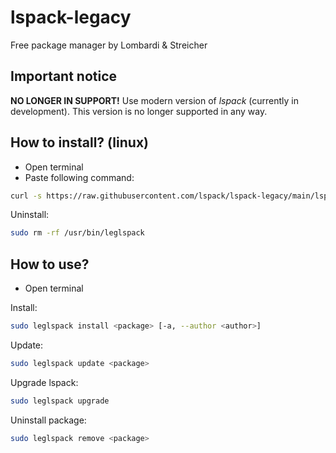 # lspack-legacy
Free package manager by Lombardi & Streicher

## Important notice
**NO LONGER IN SUPPORT!**
Use modern version of *lspack* (currently in development).
This version is no longer supported in any way.

## How to install? (linux)

* Open terminal
* Paste following command:

```bash
curl -s https://raw.githubusercontent.com/lspack/lspack-legacy/main/lspack_install_script.sh | sudo sh
```

Uninstall:
```bash
sudo rm -rf /usr/bin/leglspack
```

## How to use?

* Open terminal

Install:
```bash
sudo leglspack install <package> [-a, --author <author>]
```

Update:
```bash
sudo leglspack update <package>
```

Upgrade lspack:
```bash
sudo leglspack upgrade
```

Uninstall package:
```bash
sudo leglspack remove <package>
```

